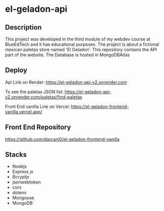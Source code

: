 # el-geladon-api

## Description

This project was developed in the third module of my webdev course at BlueEdTech and it has educational purposes.
The project is about a fictional mexican paletas store named 'El Geladon'. This repository contains the API part of the website.
The Database is hosted in MongoDBAtlas

## Deploy

Api Link on Render: https://el-geladon-api-v2.onrender.com

To see the paletas JSON list: https://el-geladon-api-v2.onrender.com/paletas/find-paletas

Front End vanilla Link on Vercel: https://el-geladon-frontend-vanilla.vercel.app/

## Front End Repository

https://github.com/darcanj0/el-geladon-frontend-vanilla

## Stacks

<ul>
  <li>Nodejs</li>
  <li>Express js</li>
  <li>Bcryptjs</li>
  <li>jsonwebtoken</li>
  <li>cors</li>
  <li>dotenv</li>
  <li>Mongoose</li>
  <li>MongoDB</li>
</ul>

